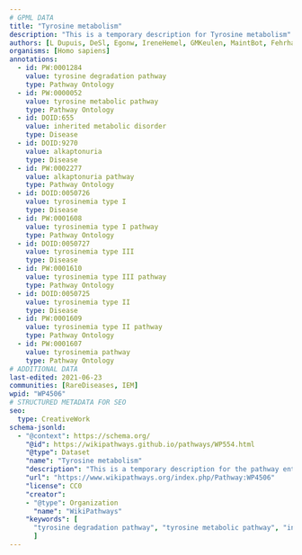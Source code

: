 ```yaml
---
# GPML DATA
title: "Tyrosine metabolism"
description: "This is a temporary description for Tyrosine metabolism"
authors: [L Dupuis, DeSl, Egonw, IreneHemel, GMKeulen, MaintBot, Fehrhart, AgustinGV, Eweitz, Finterly]
organisms: [Homo sapiens]
annotations:
  - id: PW:0001284
    value: tyrosine degradation pathway
    type: Pathway Ontology
  - id: PW:0000052
    value: tyrosine metabolic pathway
    type: Pathway Ontology
  - id: DOID:655
    value: inherited metabolic disorder
    type: Disease
  - id: DOID:9270
    value: alkaptonuria
    type: Disease
  - id: PW:0002277
    value: alkaptonuria pathway
    type: Pathway Ontology
  - id: DOID:0050726
    value: tyrosinemia type I
    type: Disease
  - id: PW:0001608
    value: tyrosinemia type I pathway
    type: Pathway Ontology
  - id: DOID:0050727
    value: tyrosinemia type III
    type: Disease
  - id: PW:0001610
    value: tyrosinemia type III pathway
    type: Pathway Ontology
  - id: DOID:0050725
    value: tyrosinemia type II
    type: Disease
  - id: PW:0001609
    value: tyrosinemia type II pathway
    type: Pathway Ontology
  - id: PW:0001607
    value: tyrosinemia pathway
    type: Pathway Ontology
# ADDITIONAL DATA
last-edited: 2021-06-23
communities: [RareDiseases, IEM]
wpid: "WP4506"
# STRUCTURED METADATA FOR SEO
seo:
  type: CreativeWork
schema-jsonld:
  - "@context": https://schema.org/
    "@id": https://wikipathways.github.io/pathways/WP554.html
    "@type": Dataset
    "name": "Tyrosine metabolism"
    "description": "This is a temporary description for the pathway entitled: Tyrosine metabolism"
    "url": "https://www.wikipathways.org/index.php/Pathway:WP4506"
    "license": CC0
    "creator":
    - "@type": Organization
      "name": "WikiPathways"
    "keywords": [
      "tyrosine degradation pathway", "tyrosine metabolic pathway", "inherited metabolic disorder", "alkaptonuria", "alkaptonuria pathway", "tyrosinemia type I", "tyrosinemia type I pathway", "tyrosinemia type III", "tyrosinemia type III pathway", "tyrosinemia type II", "tyrosinemia type II pathway", "tyrosinemia pathway",
      ]
---
```


